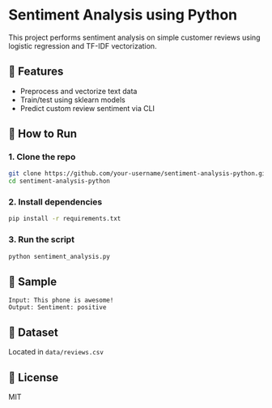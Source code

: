 # Sentiment Analysis using Python

This project performs sentiment analysis on simple customer reviews using logistic regression and TF-IDF vectorization.

## 📌 Features
- Preprocess and vectorize text data
- Train/test using sklearn models
- Predict custom review sentiment via CLI

## 🚀 How to Run

### 1. Clone the repo
```bash
git clone https://github.com/your-username/sentiment-analysis-python.git
cd sentiment-analysis-python
```

### 2. Install dependencies
```bash
pip install -r requirements.txt
```

### 3. Run the script
```bash
python sentiment_analysis.py
```

## 🧠 Sample
```
Input: This phone is awesome!
Output: Sentiment: positive
```

## 📂 Dataset
Located in `data/reviews.csv`

## 📜 License
MIT
